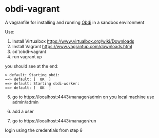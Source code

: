 # obdi-vagrant

A vagranfile for installing and running  [Obdi]( https://github.com/mclarkson/obdi ) in a sandbox environment

Use:

1. Install Virtualbox https://www.virtualbox.org/wiki/Downloads
2. Install Vagrant https://www.vagrantup.com/downloads.html
3. cd \obdi-vagrant
4. run vagrant up

you should see at the end:

```
> default: Starting obdi:
==> default: [  OK  ]
==> default: Starting obdi-worker:
==> default: [  OK  ]
```

5. go to https://localhost:4443/manager/admin on you local machine 
use admin/admin

6. add a user

7. go to https://localhost:4443/manager/run

login using the credentials from step 6

